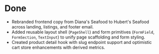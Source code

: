 # Done

- Rebranded frontend copy from Diana's Seafood to Hubert's Seafood across landing, listings, and footer email.
- Added reusable layout shell (`PageShell`) and form primitives (`FormField`, `FormSection`, `TextInput`) to unify page scaffolding and form styling.
- Created product detail hook with slug endpoint support and optimistic cart store enhancements with derived metrics.
